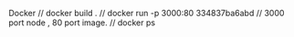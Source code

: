 Docker
// docker build .
// docker run -p 3000:80 334837ba6abd // 3000 port node , 80 port image.
// docker ps